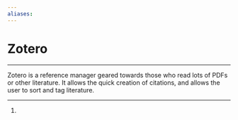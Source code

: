 ```yaml
---
aliases: 
---
```

# Zotero
---
Zotero is a reference manager geared towards those who read lots of PDFs or other literature. It allows the quick creation of citations, and allows the user to sort and tag literature. 


---
1. 